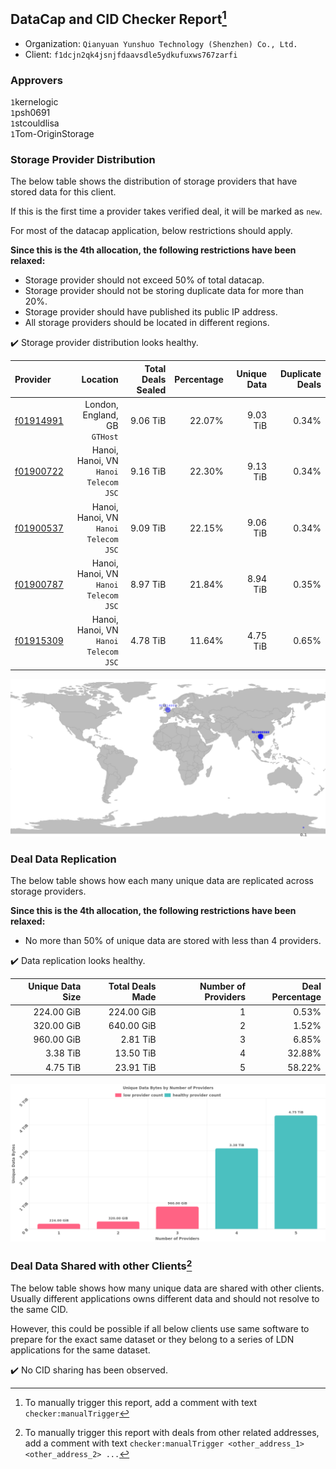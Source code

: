 ## DataCap and CID Checker Report[^1]
 - Organization: `Qianyuan Yunshuo Technology (Shenzhen) Co., Ltd.`
 - Client: `f1dcjn2qk4jsnjfdaavsdle5ydkufuxws767zarfi`
### Approvers
`1`kernelogic<br/>`1`psh0691<br/>`1`stcouldlisa<br/>`1`Tom-OriginStorage

### Storage Provider Distribution
The below table shows the distribution of storage providers that have stored data for this client.

If this is the first time a provider takes verified deal, it will be marked as `new`.

For most of the datacap application, below restrictions should apply.

**Since this is the 4th allocation, the following restrictions have been relaxed:**
 - Storage provider should not exceed 50% of total datacap.
 - Storage provider should not be storing duplicate data for more than 20%.
 - Storage provider should have published its public IP address.
 - All storage providers should be located in different regions.

✔️ Storage provider distribution looks healthy.

| Provider                                              |                                 Location | Total Deals Sealed | Percentage | Unique Data | Duplicate Deals |
| :---------------------------------------------------- | ---------------------------------------: | -----------------: | ---------: | ----------: | --------------: |
| [f01914991](https://filfox.info/en/address/f01914991) |         London, England, GB<br/>`GTHost` |           9.06 TiB |     22.07% |    9.03 TiB |           0.34% |
| [f01900722](https://filfox.info/en/address/f01900722) | Hanoi, Hanoi, VN<br/>`Hanoi Telecom JSC` |           9.16 TiB |     22.30% |    9.13 TiB |           0.34% |
| [f01900537](https://filfox.info/en/address/f01900537) | Hanoi, Hanoi, VN<br/>`Hanoi Telecom JSC` |           9.09 TiB |     22.15% |    9.06 TiB |           0.34% |
| [f01900787](https://filfox.info/en/address/f01900787) | Hanoi, Hanoi, VN<br/>`Hanoi Telecom JSC` |           8.97 TiB |     21.84% |    8.94 TiB |           0.35% |
| [f01915309](https://filfox.info/en/address/f01915309) | Hanoi, Hanoi, VN<br/>`Hanoi Telecom JSC` |           4.78 TiB |     11.64% |    4.75 TiB |           0.65% |

<img src="https://raw.githubusercontent.com/data-preservation-programs/filplus-checker-assets/main/filecoin-project/filecoin-plus-large-datasets/issues/1308/1676541883802.png"/>

### Deal Data Replication
The below table shows how each many unique data are replicated across storage providers.


**Since this is the 4th allocation, the following restrictions have been relaxed:**
- No more than 50% of unique data are stored with less than 4 providers.

✔️ Data replication looks healthy.

| Unique Data Size | Total Deals Made | Number of Providers | Deal Percentage |
| ---------------: | ---------------: | ------------------: | --------------: |
|       224.00 GiB |       224.00 GiB |                   1 |           0.53% |
|       320.00 GiB |       640.00 GiB |                   2 |           1.52% |
|       960.00 GiB |         2.81 TiB |                   3 |           6.85% |
|         3.38 TiB |        13.50 TiB |                   4 |          32.88% |
|         4.75 TiB |        23.91 TiB |                   5 |          58.22% |

<img src="https://raw.githubusercontent.com/data-preservation-programs/filplus-checker-assets/main/filecoin-project/filecoin-plus-large-datasets/issues/1308/1676541884523.png"/>

### Deal Data Shared with other Clients[^3]
The below table shows how many unique data are shared with other clients.
Usually different applications owns different data and should not resolve to the same CID.

However, this could be possible if all below clients use same software to prepare for the exact same dataset or they belong to a series of LDN applications for the same dataset.

✔️ No CID sharing has been observed.

[^1]: To manually trigger this report, add a comment with text `checker:manualTrigger`

[^2]: Deals from those addresses are combined into this report as they are specified with `checker:manualTrigger`

[^3]: To manually trigger this report with deals from other related addresses, add a comment with text `checker:manualTrigger <other_address_1> <other_address_2> ...`

